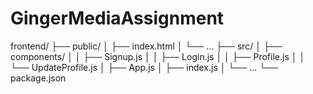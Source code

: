# GingerMediaAssignment


frontend/
├── public/
│   ├── index.html
│   └── ...
├── src/
│   ├── components/
│   │   ├── Signup.js
│   │   ├── Login.js
│   │   ├── Profile.js
│   │   └── UpdateProfile.js
│   ├── App.js
│   ├── index.js
│   └── ...
└── package.json
